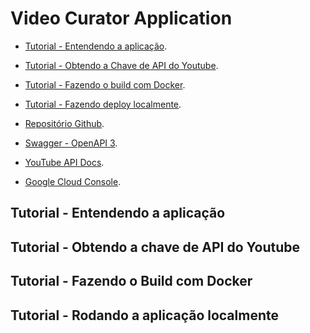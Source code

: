 # Video Curator Application

- [Tutorial - Entendendo a aplicação](#EntendendoAAplicacao).
- [Tutorial - Obtendo a Chave de API do Youtube](#ObtendoAChaveDeApiDoYoutube).
- [Tutorial - Fazendo o build com Docker](#FazendoOBuildComDocker).
- [Tutorial - Fazendo deploy localmente](#FazendoDeployLocalmente).


- [Repositório Github](https://github.com/ovnny2/design-patterns).
- [Swagger - OpenAPI 3](http://localhost:9999/swagger-ui/index.html).


- [YouTube API Docs](https://developers.google.com/youtube/v3/getting-started).
- [Google Cloud Console](https://console.cloud.google.com/).


<a id="EntendendoAAplicacao"></a>
## Tutorial - Entendendo a aplicação

<a id="ObtendoAChaveDeApiDoYoutube"></a>
## Tutorial - Obtendo a chave de API do Youtube

<a id="FazendoOBuildComDocker"></a>
## Tutorial - Fazendo o Build com Docker

<a id="FazendoDeployLocalmente"></a>
## Tutorial - Rodando a aplicação localmente